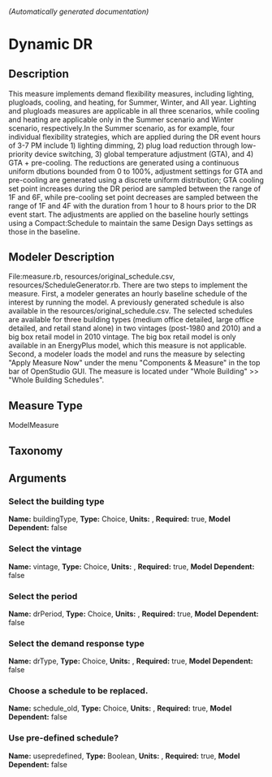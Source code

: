 

###### (Automatically generated documentation)

# Dynamic DR

## Description
This measure implements demand flexibility measures, including lighting, plugloads, cooling, and heating, for Summer, Winter, and All year. Lighting and plugloads measures are applicable in all three scenarios, while cooling and heating are applicable only in the Summer scenario and Winter scenario, respectively.In the Summer scenario, as for example, four individual flexibility strategies, which are applied during the DR event hours of 3-7 PM include 1) lighting dimming, 2) plug load reduction through low-priority device switching, 3) global temperature adjustment (GTA), and 4) GTA + pre-cooling. The reductions are generated using a continuous uniform dbutions bounded from 0 to 100%, adjustment settings for GTA and pre-cooling are generated using a discrete uniform distribution; GTA cooling set point increases during the DR period are sampled between the range of 1F and 6F, while pre-cooling set point decreases are sampled between the range of 1F and 4F with the duration from 1 hour to 8 hours prior to the DR event start. The adjustments are applied on the baseline hourly settings using a Compact:Schedule to maintain the same Design Days settings as those in the baseline.

## Modeler Description
File:measure.rb, resources/original_schedule.csv, resources/ScheduleGenerator.rb. There are two steps to implement the measure. First, a modeler generates an hourly baseline schedule of the interest by running the model. A previously generated schedule is also available in the resources/original_schedule.csv. The selected schedules are available for three building types (medium office detailed, large office detailed, and retail stand alone) in two vintages (post-1980 and 2010) and a big box retail model in 2010 vintage. The big box retail model is only available in an EnergyPlus model, which this measure is not applicable. Second, a modeler loads the model and runs the measure by selecting "Apply Measure Now" under the menu "Components & Measure" in the top bar of OpenStudio GUI. The measure is located under "Whole Building" >> "Whole Building Schedules".

## Measure Type
ModelMeasure

## Taxonomy


## Arguments


### Select the building type

**Name:** buildingType,
**Type:** Choice,
**Units:** ,
**Required:** true,
**Model Dependent:** false

### Select the vintage

**Name:** vintage,
**Type:** Choice,
**Units:** ,
**Required:** true,
**Model Dependent:** false

### Select the period

**Name:** drPeriod,
**Type:** Choice,
**Units:** ,
**Required:** true,
**Model Dependent:** false

### Select the demand response type

**Name:** drType,
**Type:** Choice,
**Units:** ,
**Required:** true,
**Model Dependent:** false

### Choose a schedule to be replaced.

**Name:** schedule_old,
**Type:** Choice,
**Units:** ,
**Required:** true,
**Model Dependent:** false

### Use pre-defined schedule?

**Name:** usepredefined,
**Type:** Boolean,
**Units:** ,
**Required:** true,
**Model Dependent:** false




